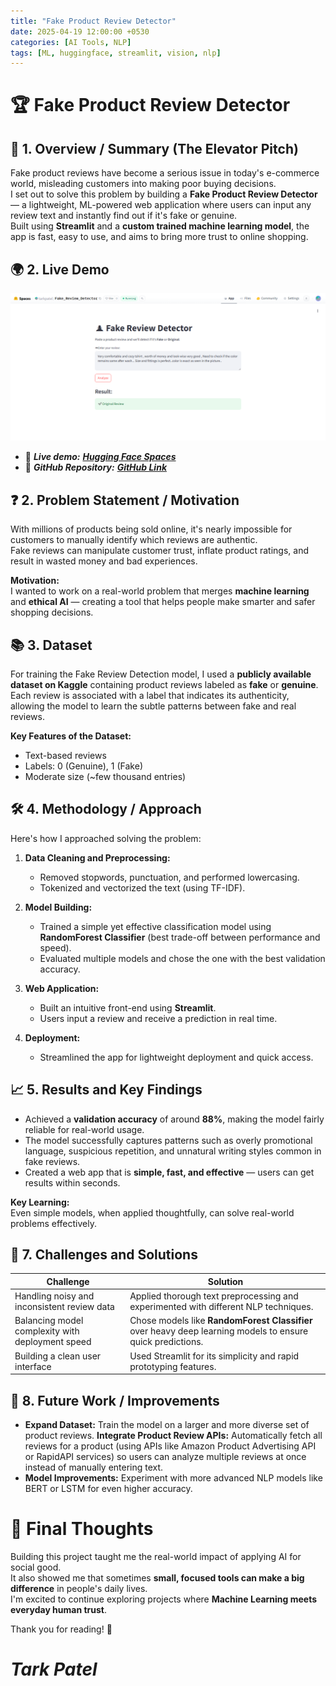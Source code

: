 ```yaml
---
title: "Fake Product Review Detector"
date: 2025-04-19 12:00:00 +0530
categories: [AI Tools, NLP]
tags: [ML, huggingface, streamlit, vision, nlp]
---
```



# 🏆 Fake Product Review Detector


## 🚀 1. Overview / Summary (The Elevator Pitch)

Fake product reviews have become a serious issue in today's e-commerce world, misleading customers into making poor buying decisions.  
I set out to solve this problem by building a **Fake Product Review Detector** — a lightweight, ML-powered web application where users can input any review text and instantly find out if it's fake or genuine.  
Built using **Streamlit** and a **custom trained machine learning model**, the app is fast, easy to use, and aims to bring more trust to online shopping.

## 🌍  2. Live Demo
![Movie Recommendation System](/assets/images/fake-review.png)

- 🔗 _**Live demo:** [**Hugging Face Spaces**](https://huggingface.co/spaces/tarkpatel/Fake_Review_Detector)_
- 🔗 _**GitHub Repository:** [**GitHub Link**](https://github.com/tarkptel/Fake_Review_Detector)_



## ❓ 2. Problem Statement / Motivation

With millions of products being sold online, it's nearly impossible for customers to manually identify which reviews are authentic.  
Fake reviews can manipulate customer trust, inflate product ratings, and result in wasted money and bad experiences.

**Motivation:**  
I wanted to work on a real-world problem that merges **machine learning** and **ethical AI** — creating a tool that helps people make smarter and safer shopping decisions.


## 📚 3. Dataset

For training the Fake Review Detection model, I used a **publicly available dataset on Kaggle** containing product reviews labeled as **fake** or **genuine**.  
Each review is associated with a label that indicates its authenticity, allowing the model to learn the subtle patterns between fake and real reviews.

**Key Features of the Dataset:**
- Text-based reviews
- Labels: 0 (Genuine), 1 (Fake)
- Moderate size (~few thousand entries)



## 🛠️ 4. Methodology / Approach

Here's how I approached solving the problem:

1. **Data Cleaning and Preprocessing:**  
   - Removed stopwords, punctuation, and performed lowercasing.
   - Tokenized and vectorized the text (using TF-IDF).

2. **Model Building:**  
   - Trained a simple yet effective classification model using **RandomForest Classifier** (best trade-off between performance and speed).
   - Evaluated multiple models and chose the one with the best validation accuracy.

3. **Web Application:**  
   - Built an intuitive front-end using **Streamlit**.
   - Users input a review and receive a prediction in real time.

4. **Deployment:**  
   - Streamlined the app for lightweight deployment and quick access.



## 📈 5. Results and Key Findings

- Achieved a **validation accuracy** of around **88%**, making the model fairly reliable for real-world usage.
- The model successfully captures patterns such as overly promotional language, suspicious repetition, and unnatural writing styles common in fake reviews.
- Created a web app that is **simple, fast, and effective** — users can get results within seconds.

**Key Learning:**  
Even simple models, when applied thoughtfully, can solve real-world problems effectively.



## 🧩 7. Challenges and Solutions

| Challenge | Solution |
|-----------|----------|
| Handling noisy and inconsistent review data | Applied thorough text preprocessing and experimented with different NLP techniques. |
| Balancing model complexity with deployment speed | Chose models like **RandomForest Classifier** over heavy deep learning models to ensure quick predictions. |
| Building a clean user interface | Used Streamlit for its simplicity and rapid prototyping features. |



## 🔮 8. Future Work / Improvements

- **Expand Dataset:** Train the model on a larger and more diverse set of product reviews.
 **Integrate Product Review APIs:** Automatically fetch all reviews for a product (using APIs like Amazon Product Advertising API or RapidAPI services) so users can analyze multiple reviews at once instead of manually entering text.
- **Model Improvements:** Experiment with more advanced NLP models like BERT or LSTM for even higher accuracy.


# 🌟 Final Thoughts

Building this project taught me the real-world impact of applying AI for social good.  
It also showed me that sometimes **small, focused tools can make a big difference** in people's daily lives.  
I'm excited to continue exploring projects where **Machine Learning meets everyday human trust**.

Thank you for reading! 🚀

# *Tark Patel*

